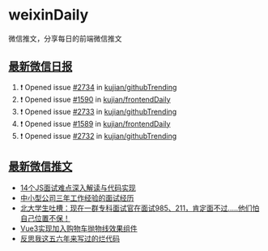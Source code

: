 # weixinDaily
微信推文，分享每日的前端微信推文

## [最新微信日报](https://github.com/kujian/weixinDaily/issues)

<!--START_SECTION:activity-->
1. ❗ Opened issue [#2734](https://github.com/kujian/githubTrending/issues/2734) in [kujian/githubTrending](https://github.com/kujian/githubTrending)
2. ❗ Opened issue [#1590](https://github.com/kujian/frontendDaily/issues/1590) in [kujian/frontendDaily](https://github.com/kujian/frontendDaily)
3. ❗ Opened issue [#2733](https://github.com/kujian/githubTrending/issues/2733) in [kujian/githubTrending](https://github.com/kujian/githubTrending)
4. ❗ Opened issue [#1589](https://github.com/kujian/frontendDaily/issues/1589) in [kujian/frontendDaily](https://github.com/kujian/frontendDaily)
5. ❗ Opened issue [#2732](https://github.com/kujian/githubTrending/issues/2732) in [kujian/githubTrending](https://github.com/kujian/githubTrending)
<!--END_SECTION:activity-->


## [最新微信推文](https://weixin.qdkfweb.cn/)

<!-- BLOG-POST-LIST:START -->
- [14个JS面试难点深入解读与代码实现](https://weixin.qdkfweb.cn/39046.html)
- [中小型公司三年工作经验的面试经历](https://weixin.qdkfweb.cn/39043.html)
- [北大学生吐槽：现在一群专科面试官在面试985、211，肯定面不过.....他们怕自己位置不保！](https://weixin.qdkfweb.cn/38965.html)
- [Vue3实现加入购物车抛物线效果组件](https://weixin.qdkfweb.cn/38938.html)
- [反思我这五六年来写过的烂代码](https://weixin.qdkfweb.cn/38922.html)
<!-- BLOG-POST-LIST:END -->